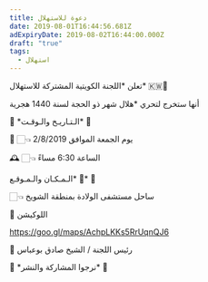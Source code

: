 ```yaml
---
title: دعوة للاستهلال
date: 2019-08-01T16:44:56.681Z
adExpiryDate: 2019-08-02T16:44:00.000Z
draft: "true"
tags:
  - استهلال
---
```

تعلن \*اللجنة الكويتية المشتركة للاستهلال\* 🇰🇼🔭

أنها ستخرج لتحري *هلال شهر ذو الحجة لسنة 1440 هجرية





🔸 \*الـتـاريـخ والـوقـت\* 🔸



📅 👈🏻 يوم الجمعة الموافق 2/8/2019

🕰 👈🏻 الساعة 6:30 مساءً





‏🧭 \*الـمـكـان والـمـوقـع\* 🔸



👈🏻 ساحل مستشفى الولادة بمنطقة الشويخ

📍 اللوكيشن



‏https://goo.gl/maps/AchpLKKs5RrUqnQJ6





📝 رئيس اللجنة / الشيخ صادق بوعباس



📩 \*نرجوا المشاركة والنشر\* 🔁
